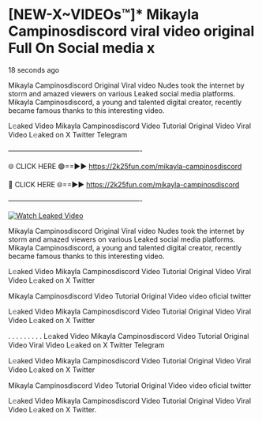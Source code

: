 # [NEW-X~VIDEOs™]* Mikayla Campinosdiscord viral video original Full On Social media x

18 seconds ago

Mikayla Campinosdiscord Original Viral video Nudes took the internet by storm and amazed viewers on various Leaked social media platforms. Mikayla Campinosdiscord, a young and talented digital creator, recently became famous thanks to this interesting video.

L𝚎aked Video Mikayla Campinosdiscord Video Tutorial Original Video Viral Video L𝚎aked on X Twitter Telegram

———————————————————-

🌐 CLICK HERE 🟢==►► https://2k25fun.com/mikayla-campinosdiscord

🔴 CLICK HERE 🌐==►► https://2k25fun.com/mikayla-campinosdiscord

———————————————————-

[![Watch Leaked Video](https://miro.medium.com/v2/resize:fit:828/format:webp/1*cilzJN44JGOrTw9NJCrNHA.gif "Watch Leaked Video")](https://2k25fun.com/mikayla-campinosdiscord)

Mikayla Campinosdiscord Original Viral video Nudes took the internet by storm and amazed viewers on various Leaked social media platforms. Mikayla Campinosdiscord, a young and talented digital creator, recently became famous thanks to this interesting video.

L𝚎aked Video Mikayla Campinosdiscord Video Tutorial Original Video Viral Video L𝚎aked on X Twitter

Mikayla Campinosdiscord Video Tutorial Original Video video oficial twitter

L𝚎aked Video Mikayla Campinosdiscord Video Tutorial Original Video Viral Video L𝚎aked on X Twitter

. . . . . . . . . L𝚎aked Video Mikayla Campinosdiscord Video Tutorial Original Video Viral Video L𝚎aked on X Twitter Telegram

L𝚎aked Video Mikayla Campinosdiscord Video Tutorial Original Video Viral Video L𝚎aked on X Twitter

Mikayla Campinosdiscord Video Tutorial Original Video video oficial twitter

L𝚎aked Video Mikayla Campinosdiscord Video Tutorial Original Video Viral Video L𝚎aked on X Twitter.